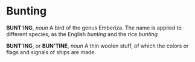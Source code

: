 # Bunting

**BUNT'ING**, _noun_ A bird of the genus Emberiza. The name is applied to different species, as the English _bunting_ and the rice _bunting_

**BUNT'ING**, or **BUN'TINE**, _noun_ A thin woolen stuff, of which the colors or flags and signals of ships are made.